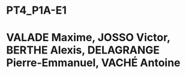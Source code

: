 # PT4_P1A-E1
# VALADE Maxime, JOSSO Victor, BERTHE Alexis, DELAGRANGE Pierre-Emmanuel, VACHÉ Antoine

